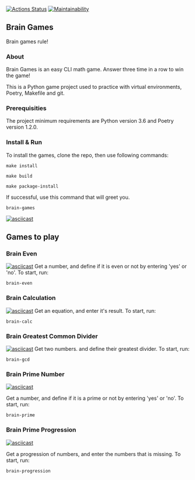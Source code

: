 [![Actions Status](https://github.com/ghost-of-karelia/python-project-lvl1/actions/workflows/hexlet-check.yml/badge.svg)](https://github.com/ghost-of-karelia/python-project-lvl1/actions) [![Maintainability](https://api.codeclimate.com/v1/badges/c412faef76dadf07cda8/maintainability)](https://codeclimate.com/github/ghost-of-karelia/python-project-lvl/maintainability)


## Brain Games 

Brain games rule!

### About
Brain Games is an easy CLI math game. Answer three time in a row to win the game! 

This is a Python game project used to practice with virtual environments, Poetry, Makefile and git.

### Prerequisities 
The project minimum requirements are Python version 3.6 and Poetry version 1.2.0.

### Install & Run
To install the games, clone the repo, then use following commands:
```
make install
```
```
make build
```
```
make package-install
``` 
If successful, use this command that will greet you. 
```
brain-games
```
[![asciicast](https://asciinema.org/a/DlnyOxsShja8W00vQk1ezRkr3.svg)](https://asciinema.org/a/DlnyOxsShja8W00vQk1ezRkr3)

## Games to play

### Brain Even
[![asciicast](https://asciinema.org/a/cP2bHPYxHoAPXPJJgAaDBtRtb.svg)](https://asciinema.org/a/cP2bHPYxHoAPXPJJgAaDBtRtb)
Get a number, and define if it is even or not by entering 'yes' or 'no'. To start, run:
```
brain-even
```

### Brain Calculation
[![asciicast](https://asciinema.org/a/slG38dbxPswDk3pH7o47tKzwo.svg)](https://asciinema.org/a/slG38dbxPswDk3pH7o47tKzwo)
Get an equation, and enter it's result. To start, run:
```
brain-calc
```

### Brain Greatest Common Divider
[![asciicast](https://asciinema.org/a/9LJjOATz35QzImZ5ppA7EFQLY.svg)](https://asciinema.org/a/9LJjOATz35QzImZ5ppA7EFQLY)
Get two numbers. and define their greatest divider. To start, run:
```
brain-gcd
```

### Brain Prime Number
[![asciicast](https://asciinema.org/a/seAGiyI9EooLYV8TWGMb5LVWY.svg)](https://asciinema.org/a/seAGiyI9EooLYV8TWGMb5LVWY)

Get a number, and define if it is a prime or not by entering 'yes' or 'no'. To start, run:
```
brain-prime
```


### Brain Prime Progression
[![asciicast](https://asciinema.org/a/elyJkcxAFFSg07bRlyqPGgAIF.svg)](https://asciinema.org/a/elyJkcxAFFSg07bRlyqPGgAIF)

Get a progression of numbers, and enter the numbers that is missing. To start, run:
```
brain-progression
```


